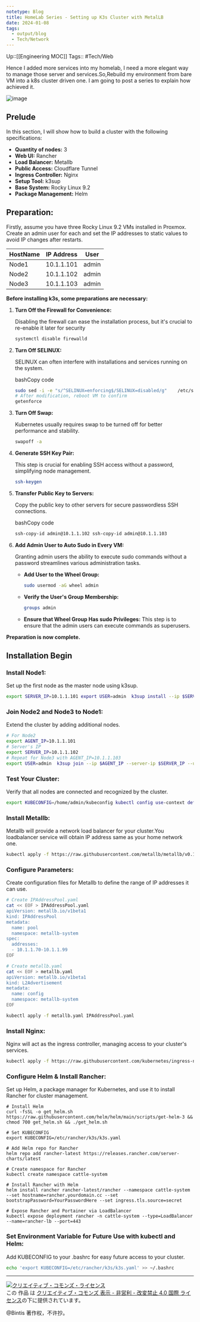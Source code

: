 ```yaml
---
notetype: Blog
title: HomeLab Series - Setting up K3s Cluster with MetalLB
date: 2024-01-08
tags:
  - output/blog
  - Tech/Network
---
```

Up::[[Engineering MOC]]
Tags:: #Tech/Web 

Hence I added more services into my homelab, I  need a more elegant way to manage those server and services.So,Rebuild my environment from bare VM into a k8s cluster driven one.
I am going to post a series to explain how achieved it.

![image](https://github.com/bintis/xirin/assets/57840704/4583fe4f-bd8b-484f-a0f7-b259fefe7736)



## **Prelude**

In this section, I will show how to build a cluster with the following specifications:

- **Quantity of nodes:** 3
- **Web UI:** Rancher
- **Load Balancer:** Metallb
- **Public Access:** Cloudflare Tunnel
- **Ingress Controller:** Nginx
- **Setup Tool:** k3sup
- **Base System:** Rocky Linux 9.2
- **Package Management:** Helm

## **Preparation:**

Firstly, assume you have three Rocky Linux 9.2 VMs installed in Proxmox. Create an admin user for each and set the IP addresses to static values to avoid IP changes after restarts.

|HostName|IP Address|User|
|---|---|---|
|Node1|10.1.1.101|admin|
|Node2|10.1.1.102|admin|
|Node3|10.1.1.103|admin|

**Before installing k3s, some preparations are necessary:**

1. **Turn Off the Firewall for Convenience:**
    
    Disabling the firewall can ease the installation process, but it's crucial to re-enable it later for security
    
    ```bash
    systemctl disable firewalld
    ```
    
    
2. **Turn Off SELINUX:**
    
    SELINUX can often interfere with installations and services running on the system.
    
    bashCopy code
    
    ```bash
    sudo sed -i -e "s/^SELINUX=enforcing$/SELINUX=disabled/g"    /etc/selinux/config  
    # After modification, reboot VM to confirm 
    getenforce
    ```
    
3. **Turn Off Swap:**
    
    Kubernetes usually requires swap to be turned off for better performance and stability.
    
    
    ```bash
    swapoff -a
    ```
    
4. **Generate SSH Key Pair:**
    
    This step is crucial for enabling SSH access without a password, simplifying node management.
    
    
    ```bash
    ssh-keygen
    ```
    
5. **Transfer Public Key to Servers:**
    
    Copy the public key to other servers for secure passwordless SSH connections.
    
    bashCopy code
    
    ```bash
    ssh-copy-id admin@10.1.1.102 ssh-copy-id admin@10.1.1.103
    ```
    
6. **Add Admin User to Auto Sudo in Every VM:**
    
    Granting admin users the ability to execute sudo commands without a password streamlines various administration tasks.
    
    - **Add User to the Wheel Group:**
        ```bash
        sudo usermod -aG wheel admin
        ```
        
    - **Verify the User's Group Membership:**
        
        ```bash
        groups admin
        ```
        
    - **Ensure that Wheel Group Has sudo Privileges:** This step is to ensure that the admin users can execute commands as superusers.

**Preparation is now complete.**

## **Installation Begin**

### **Install Node1:**

Set up the first node as the master node using k3sup.

```bash
export SERVER_IP=10.1.1.101 export USER=admin  k3sup install --ip $SERVER_IP --user $USER --no-extras --ssh-key /home/admin/.ssh/id_rsa
```

### **Join Node2 and Node3 to Node1:**

Extend the cluster by adding additional nodes.



```bash
# For Node2 
export AGENT_IP=10.1.1.101 
# Server's IP
export SERVER_IP=10.1.1.102  
# Repeat for Node3 with AGENT_IP=10.1.1.103
export USER=admin  k3sup join --ip $AGENT_IP --server-ip $SERVER_IP --user $USER --ssh-key /home/admin/.ssh/id_rsa  
```

### **Test Your Cluster:**

Verify that all nodes are connected and recognized by the cluster.

```bash
export KUBECONFIG=/home/admin/kubeconfig kubectl config use-context default kubectl get node -o wide
```

### **Install Metallb:**

Metallb will provide a network load balancer for your cluster.You loadbalancer service will obtain IP address same as your home network one.

```bash
kubectl apply -f https://raw.githubusercontent.com/metallb/metallb/v0.13.12/config/manifests/metallb-native.yaml
```

### **Configure Parameters:**

Create configuration files for Metallb to define the range of IP addresses it can use.



```bash
# Create IPAddressPool.yaml
cat << EOF > IPAddressPool.yaml
apiVersion: metallb.io/v1beta1
kind: IPAddressPool
metadata:
  name: pool
  namespace: metallb-system
spec:
  addresses:
  - 10.1.1.70-10.1.1.99
EOF

# Create metallb.yaml
cat << EOF > metallb.yaml
apiVersion: metallb.io/v1beta1
kind: L2Advertisement
metadata:
  name: config
  namespace: metallb-system
EOF

kubectl apply -f metallb.yaml IPAddressPool.yaml

```

### **Install Nginx:**

Nginx will act as the ingress controller, managing access to your cluster's services.

```bash
kubectl apply -f https://raw.githubusercontent.com/kubernetes/ingress-nginx/controller-v1.7.1/deploy/static/provider/baremetal/deploy.yaml
```

### **Configure Helm & Install Rancher:**

Set up Helm, a package manager for Kubernetes, and use it to install Rancher for cluster management.


```
# Install Helm
curl -fsSL -o get_helm.sh https://raw.githubusercontent.com/helm/helm/main/scripts/get-helm-3 && chmod 700 get_helm.sh && ./get_helm.sh

# Set KUBECONFIG
export KUBECONFIG=/etc/rancher/k3s/k3s.yaml

# Add Helm repo for Rancher
helm repo add rancher-latest https://releases.rancher.com/server-charts/latest

# Create namespace for Rancher
kubectl create namespace cattle-system

# Install Rancher with Helm
helm install rancher rancher-latest/rancher --namespace cattle-system --set hostname=rancher.yourdomain.cc --set bootstrapPassword=YourPasswordHere --set ingress.tls.source=secret 

# Expose Rancher and Portainer via LoadBalancer
kubectl expose deployment rancher -n cattle-system --type=LoadBalancer --name=rancher-lb --port=443

```

### **Set Environment Variable for Future Use with kubectl and Helm:**

Add KUBECONFIG to your .bashrc for easy future access to your cluster.
```bash
echo 'export KUBECONFIG=/etc/rancher/k3s/k3s.yaml' >> ~/.bashrc
```

***

<a rel="license" href="http://creativecommons.org/licenses/by-nc-nd/4.0/"><img alt="クリエイティブ・コモンズ・ライセンス" style="border-width:0" src="https://i.creativecommons.org/l/by-nc-nd/4.0/88x31.png" /></a><br />この 作品 は <a rel="license" href="http://creativecommons.org/licenses/by-nc-nd/4.0/">クリエイティブ・コモンズ 表示 - 非営利 - 改変禁止 4.0 国際 ライセンス</a>の下に提供されています。

@Bintis 著作权，不许抄。
